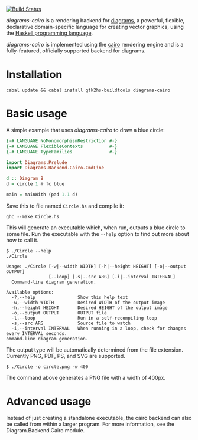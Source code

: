 [![Build Status](https://travis-ci.org/diagrams/diagrams-cairo.png?branch=master)](http://travis-ci.org/diagrams/diagrams-cairo)

_diagrams-cairo_ is a rendering backend for [diagrams], a powerful,
flexible, declarative domain-specific language for creating vector graphics,
using the [Haskell programming language][haskell].

[diagrams]: http://projects.haskell.org/diagrams/
[haskell]: http://www.haskell.org/haskellwiki/Haskell

_diagrams-cairo_ is implemented using the [cairo] rendering engine and
is a fully-featured, officially supported backend for diagrams.

[cairo]: http://www.cairographics.org/

# Installation

```
cabal update && cabal install gtk2hs-buildtools diagrams-cairo
```

# Basic usage

A simple example that uses _diagrams-cairo_ to draw a blue circle:

```haskell
{-# LANGUAGE NoMonomorphismRestriction #-}
{-# LANGUAGE FlexibleContexts          #-}
{-# LANGUAGE TypeFamilies              #-}

import Diagrams.Prelude
import Diagrams.Backend.Cairo.CmdLine

d :: Diagram B
d = circle 1 # fc blue

main = mainWith (pad 1.1 d)
```

Save this to file named `Circle.hs` and compile it:

```
ghc --make Circle.hs
```

This will generate an executable which, when run, outputs a blue
circle to some file. Run the executable with the `--help` option to
find out more about how to call it.

```
$ ./Circle --help
./Circle

Usage: ./Circle [-w|--width WIDTH] [-h|--height HEIGHT] [-o|--output OUTPUT]
                [--loop] [-s|--src ARG] [-i|--interval INTERVAL]
  Command-line diagram generation.

Available options:
  -?,--help                Show this help text
  -w,--width WIDTH         Desired WIDTH of the output image
  -h,--height HEIGHT       Desired HEIGHT of the output image
  -o,--output OUTPUT       OUTPUT file
  -l,--loop                Run in a self-recompiling loop
  -s,--src ARG             Source file to watch
  -i,--interval INTERVAL   When running in a loop, check for changes every INTERVAL seconds.
ommand-line diagram generation.
```

The output type will be automatically determined from the file
extension.  Currently PNG, PDF, PS, and SVG are supported.

```
$ ./Circle -o circle.png -w 400
```

The command above generates a PNG file with a width of 400px.

# Advanced usage

Instead of just creating a standalone executable, the cairo backend
can also be called from within a larger program.  For more
information, see the Diagram.Backend.Cairo module.
